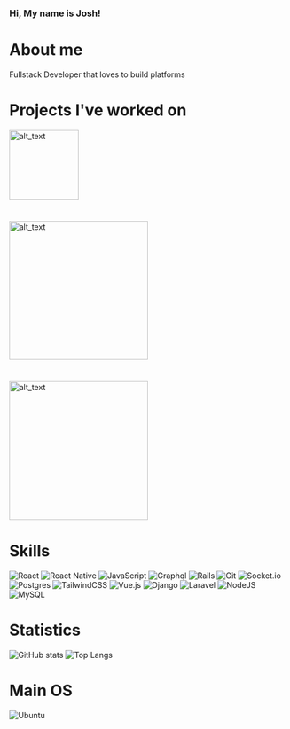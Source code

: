 ### Hi, My name is Josh!

# About me
Fullstack Developer that loves to build platforms

# Projects I've worked on
  [<img alt="alt_text" width="125px" src="https://sutton.com/img/logos/sutton-logo.svg" />](https://www.sutton.com/)
  #
  [<img alt="alt_text" width="250px" src="https://homeprint.io/wp-content/uploads/2021/11/HOMEPRINT-LOGO.png" />](https://dashboard.homeprint.io)
  #
  [<img alt="alt_text" width="250px" src="https://commonempire.com/wp-content/uploads/2022/08/CE-Footer-LOGO.png" />](https://commonempire.com/app-features/)
#
# Skills
![React](https://img.shields.io/badge/react-%2320232a.svg?style=for-the-badge&logo=react&logoColor=%2361DAFB)
![React Native](https://img.shields.io/badge/react_native-%2320232a.svg?style=for-the-badge&logo=react&logoColor=%2361DAFB)
![JavaScript](https://img.shields.io/badge/javascript-%23323330.svg?style=for-the-badge&logo=javascript&logoColor=%23F7DF1E)
![Graphql](https://img.shields.io/badge/-Graphql-df0397?logo=graphql&style=for-the-badge)
![Rails](https://img.shields.io/badge/rails-%23CC0000.svg?style=for-the-badge&logo=ruby-on-rails&logoColor=white)
![Git](https://img.shields.io/badge/git-%23F05033.svg?style=for-the-badge&logo=git&logoColor=white)
![Socket.io](https://img.shields.io/badge/Socket.io-black?style=for-the-badge&logo=socket.io&badgeColor=010101)
![Postgres](https://img.shields.io/badge/postgres-%23316192.svg?style=for-the-badge&logo=postgresql&logoColor=white)
![TailwindCSS](https://img.shields.io/badge/tailwindcss-%2338B2AC.svg?style=for-the-badge&logo=tailwind-css&logoColor=white)
![Vue.js](https://img.shields.io/badge/vuejs-%2335495e.svg?style=for-the-badge&logo=vuedotjs&logoColor=%234FC08D)
![Django](https://img.shields.io/badge/django-%23092E20.svg?style=for-the-badge&logo=django&logoColor=white)
![Laravel](https://img.shields.io/badge/laravel-%23FF2D20.svg?style=for-the-badge&logo=laravel&logoColor=white)
![NodeJS](https://img.shields.io/badge/node.js-6DA55F?style=for-the-badge&logo=node.js&logoColor=white)
![MySQL](https://img.shields.io/badge/mysql-%2300f.svg?style=for-the-badge&logo=mysql&logoColor=white)

# Statistics
![GitHub stats](https://github-readme-stats.vercel.app/api?username=milkbag19&hide=contribs&show_icons=true&theme=tokyonight)
![Top Langs](https://github-readme-stats.vercel.app/api/top-langs/?username=milkbag19&layout=compact&theme=tokyonight)

# Main OS
![Ubuntu](https://img.shields.io/badge/Ubuntu-E95420?style=for-the-badge&logo=ubuntu&logoColor=white)
